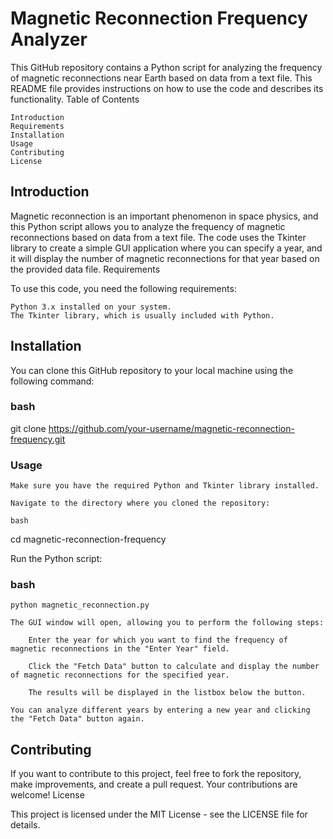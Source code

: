 
# Magnetic Reconnection Frequency Analyzer

This GitHub repository contains a Python script for analyzing the frequency of magnetic reconnections near Earth based on data from a text file. This README file provides instructions on how to use the code and describes its functionality.
Table of Contents

    Introduction
    Requirements
    Installation
    Usage
    Contributing
    License

## Introduction

Magnetic reconnection is an important phenomenon in space physics, and this Python script allows you to analyze the frequency of magnetic reconnections based on data from a text file. The code uses the Tkinter library to create a simple GUI application where you can specify a year, and it will display the number of magnetic reconnections for that year based on the provided data file.
Requirements

To use this code, you need the following requirements:

    Python 3.x installed on your system.
    The Tkinter library, which is usually included with Python.

## Installation

You can clone this GitHub repository to your local machine using the following command:

### bash

git clone https://github.com/your-username/magnetic-reconnection-frequency.git

### Usage

    Make sure you have the required Python and Tkinter library installed.

    Navigate to the directory where you cloned the repository:

    bash

cd magnetic-reconnection-frequency

Run the Python script:

### bash

    python magnetic_reconnection.py

    The GUI window will open, allowing you to perform the following steps:

        Enter the year for which you want to find the frequency of magnetic reconnections in the "Enter Year" field.

        Click the "Fetch Data" button to calculate and display the number of magnetic reconnections for the specified year.

        The results will be displayed in the listbox below the button.

    You can analyze different years by entering a new year and clicking the "Fetch Data" button again.

## Contributing

If you want to contribute to this project, feel free to fork the repository, make improvements, and create a pull request. Your contributions are welcome!
License

This project is licensed under the MIT License - see the LICENSE file for details.
